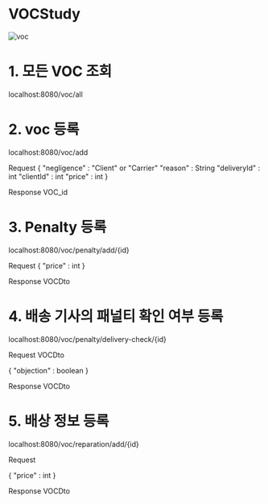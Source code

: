 # VOCStudy
![voc](https://user-images.githubusercontent.com/74821906/189686547-29f2a492-5900-48ec-8043-ae4fa534436d.png)

<h1>1. 모든 VOC 조회</h1>
localhost:8080/voc/all

<h1>2. voc 등록</h1>
localhost:8080/voc/add

Request
{
    "negligence" : "Client" or "Carrier"
    "reason" : String
    "deliveryId" : int
    "clientId" : int
    "price" : int
}

Response VOC_id

<h1>3. Penalty 등록</h1>
localhost:8080/voc/penalty/add/{id}

Request
{
    "price" : int
}

Response VOCDto

<h1>4. 배송 기사의 패널티 확인 여부 등록</h1>

localhost:8080/voc/penalty/delivery-check/{id}

Request VOCDto

{
    "objection" : boolean
}

Response VOCDto

<h1>5. 배상 정보 등록</h1>

localhost:8080/voc/reparation/add/{id}

Request

{
    "price" : int
}

Response VOCDto
